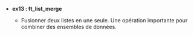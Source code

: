 - **ex13 : ft_list_merge**

  - Fusionner deux listes en une seule. Une opération importante pour combiner des ensembles de données.
